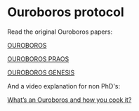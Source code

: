 # Ouroboros protocol

Read the original Ouroboros papers:

[OUROBOROS](https://eprint.iacr.org/2016/889.pdf)

[OUROBOROS PRAOS](https://eprint.iacr.org/2017/573.pdf)

[OUROBOROS GENESIS](https://eprint.iacr.org/2018/378.pdf)

And a video explanation for non PhD's:

[What’s an Ouroboros and how you cook it?](https://www.youtube.com/watch?v=U92Ks8rucDQ&t=1s)

